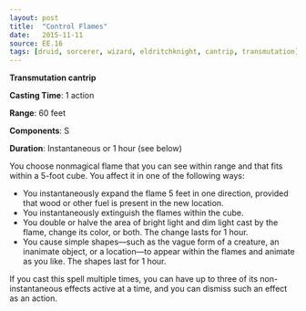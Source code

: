 ```yaml
---
layout: post
title:  "Control Flames"
date:   2015-11-11
source: EE.16
tags: [druid, sorcerer, wizard, eldritchknight, cantrip, transmutation]
---
```


**Transmutation cantrip**

**Casting Time**: 1 action

**Range**: 60 feet

**Components**: S

**Duration**: Instantaneous or 1 hour (see below)

You choose nonmagical flame that you can see within range and that fits within a 5-foot cube. You affect it in one of the following ways:

* You instantaneously expand the flame 5 feet in one direction, provided that wood or other fuel is present in the new location.
* You instantaneously extinguish the flames within the cube.
* You double or halve the area of bright light and dim light cast by the flame, change its color, or both. The change lasts for 1 hour.
* You cause simple shapes—such as the vague form of a creature, an inanimate object, or a location—to appear within the flames and animate as you like. The shapes last for 1 hour.

If you cast this spell multiple times, you can have up to three of its non-instantaneous effects active at a time, and you can dismiss such an effect as an action.

